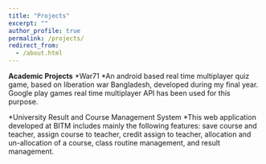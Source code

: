 ```yaml
---
title: "Projects"
excerpt: ""
author_profile: true
permalink: /projects/
redirect_from: 
  - /about.html
---
```


**Academic Projects**
*War71
  *An android based real time multiplayer quiz game, based on liberation war Bangladesh, developed during my final year. Google play games real time multiplayer API has been used for this purpose.
  
 *University Result and Course Management System
  *This web application developed at BITM includes mainly the following features: save course and teacher, assign course to teacher, credit assign to teacher, allocation and un-allocation of a course, class routine management, and result management.
